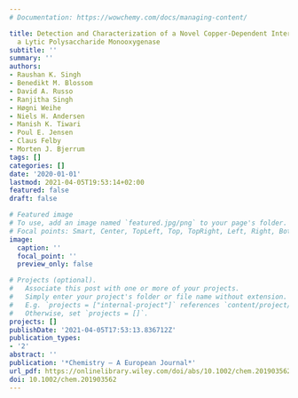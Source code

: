 ```yaml
---
# Documentation: https://wowchemy.com/docs/managing-content/

title: Detection and Characterization of a Novel Copper‐Dependent Intermediate in
  a Lytic Polysaccharide Monooxygenase
subtitle: ''
summary: ''
authors:
- Raushan K. Singh
- Benedikt M. Blossom
- David A. Russo
- Ranjitha Singh
- Høgni Weihe
- Niels H. Andersen
- Manish K. Tiwari
- Poul E. Jensen
- Claus Felby
- Morten J. Bjerrum
tags: []
categories: []
date: '2020-01-01'
lastmod: 2021-04-05T19:53:14+02:00
featured: false
draft: false

# Featured image
# To use, add an image named `featured.jpg/png` to your page's folder.
# Focal points: Smart, Center, TopLeft, Top, TopRight, Left, Right, BottomLeft, Bottom, BottomRight.
image:
  caption: ''
  focal_point: ''
  preview_only: false

# Projects (optional).
#   Associate this post with one or more of your projects.
#   Simply enter your project's folder or file name without extension.
#   E.g. `projects = ["internal-project"]` references `content/project/deep-learning/index.md`.
#   Otherwise, set `projects = []`.
projects: []
publishDate: '2021-04-05T17:53:13.836712Z'
publication_types:
- '2'
abstract: ''
publication: '*Chemistry – A European Journal*'
url_pdf: https://onlinelibrary.wiley.com/doi/abs/10.1002/chem.201903562
doi: 10.1002/chem.201903562
---
```

